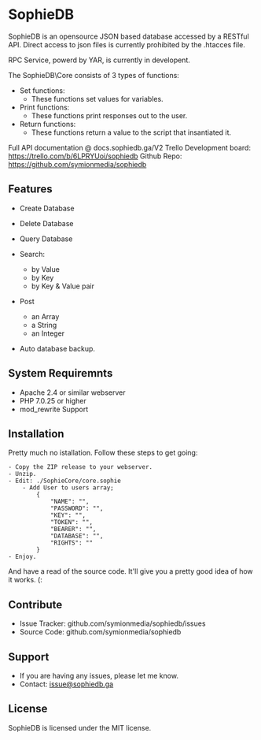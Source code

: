 SophieDB
========

SophieDB is an opensource JSON based database accessed by a RESTful API.
Direct access to json files is currently prohibited by the .htacces file.

RPC Service, powerd by YAR, is currently in developent.

The SophieDB\Core consists of 3 types of functions:
- Set functions:
    - These functions set values for variables.
- Print functions:
    - These functions print responses out to the user.
- Return functions:
    - These functions return a value to the script that insantiated it. 

Full API documentation @ docs.sophiedb.ga/V2 
Trello Development board: https://trello.com/b/6LPRYUoi/sophiedb
Github Repo: https://github.com/symionmedia/sophiedb

Features
--------

- Create Database
- Delete Database
- Query Database
- Search:
    - by Value
    - by Key
    - by Key & Value pair
- Post 
    - an Array
    - a String
    - an Integer

- Auto database backup.

System Requiremnts
------------------

- Apache 2.4 or similar webserver
- PHP 7.0.25 or higher
- mod_rewrite Support

Installation
------------

Pretty much no istallation.
Follow these steps to get going:

    - Copy the ZIP release to your webserver.
    - Unzip.
    - Edit: ./SophieCore/core.sophie
        - Add User to users array;
            {
                "NAME": "",
                "PASSWORD": "",
                "KEY": "",
                "TOKEN": "",
                "BEARER": "",
                "DATABASE": "",
                "RIGHTS": ""
            }
    - Enjoy.

And have a read of the source code.
It'll give you a pretty good idea of how it works. (:

Contribute
----------

- Issue Tracker: github.com/symionmedia/sophiedb/issues
- Source Code: github.com/symionmedia/sophiedb

Support
-------

- If you are having any issues, please let me know.
- Contact: issue@sophiedb.ga


License
-------

SophieDB is licensed under the MIT license.

